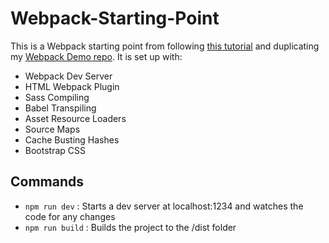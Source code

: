 # Webpack-Starting-Point

This is a Webpack starting point from following [this tutorial](https://www.youtube.com/watch?v=IZGNcSuwBZs&t=339s&ab_channel=TraversyMedia) and duplicating my [Webpack Demo repo](https://github.com/brian-odonnell/Webpack-Demo). It is set up with:
* Webpack Dev Server
* HTML Webpack Plugin
* Sass Compiling
* Babel Transpiling
* Asset Resource Loaders
* Source Maps
* Cache Busting Hashes
* Bootstrap CSS

## Commands
* `npm run dev` : Starts a dev server at localhost:1234 and watches the code for any changes
* `npm run build` : Builds the project to the /dist folder
